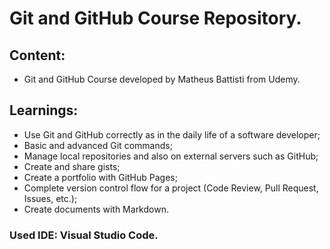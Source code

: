 # Git and GitHub Course Repository.

## Content:

- Git and GitHub Course developed by Matheus Battisti from Udemy.

## Learnings:

- Use Git and GitHub correctly as in the daily life of a software developer;
- Basic and advanced Git commands;
- Manage local repositories and also on external servers such as GitHub;
- Create and share gists;
- Create a portfolio with GitHub Pages;
- Complete version control flow for a project (Code Review, Pull Request, Issues, etc.);
- Create documents with Markdown.

### Used IDE: Visual Studio Code.
